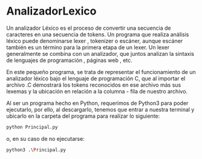 # AnalizadorLexico

Un analizador Léxico es el proceso de convertir una secuencia de caracteres en una secuencia de tokens. Un programa que realiza análisis léxico puede denominarse lexer , tokenizer o escáner, aunque escáner también es un término para la primera etapa de un lexer. Un lexer generalmente se combina con un analizador, que juntos analizan la sintaxis de lenguajes de programación , páginas web , etc.

En este pequeño programa, se trata de representar el funcionamiento de un analizador léxico bajo el lenguaje de programación C, que al importar el archivo .C demostrará los tokens reconocidos en ese archivo más sus lexemas y la ubicación en relación a la columna - fila de nuestro archivo.

Al ser un programa hecho en Python, requerimos de Python3 para poder ejecutarlo, por ello, al descargarlo, tenemos que entrar a nuestra terminal y ubicarlo en la carpeta del programa para realizar lo siguiente:
```sh
python Principal.py 
```
o, en su caso de no ejecutarse:
```sh
python3 .\Principal.py
```